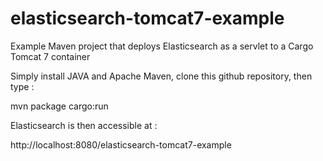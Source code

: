 elasticsearch-tomcat7-example
=============================

Example Maven project that deploys Elasticsearch as a servlet to a Cargo Tomcat 7 container

Simply install JAVA and Apache Maven, clone this github repository, then type :

mvn package cargo:run


Elasticsearch is then accessible at :

http://localhost:8080/elasticsearch-tomcat7-example


